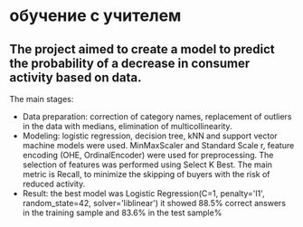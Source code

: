 # обучение с учителем 

## The project aimed to create a model to predict the probability of a decrease in consumer activity based on data.
The main stages: 
- Data preparation: correction of category names, replacement of outliers in the data with medians, elimination of multicollinearity. 
- Modeling: logistic regression, decision tree, kNN and support vector machine models were used. MinMaxScaler and Standard Scale r, feature encoding (OHE, OrdinalEncoder) were used for preprocessing. The selection of features was performed using Select K Best. The main metric is Recall, to minimize the skipping of buyers with the risk of reduced activity. 
- Result: the best model was Logistic Regression(C=1, penalty='l1', random_state=42, solver='liblinear') it showed 88.5% correct answers in the training sample and 83.6% in the test sample%
